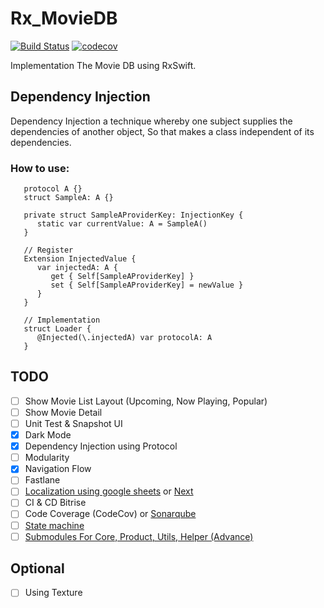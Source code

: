 # Rx_MovieDB
[![Build Status](https://app.travis-ci.com/wliamgho/Rx_MovieDB.svg?token=pCriY64sTCpk2oMg2rev&branch=develop)](https://app.travis-ci.com/wliamgho/Rx_MovieDB)
[![codecov](https://codecov.io/gh/wliamgho/Rx_MovieDB/branch/develop/graph/badge.svg?token=bBBnmEsPQE)](https://codecov.io/gh/wliamgho/Rx_MovieDB)

Implementation The Movie DB using RxSwift.

## Dependency Injection
Dependency Injection a technique whereby one subject supplies the dependencies of another object, So that makes a class independent of its dependencies.

### How to use:
```
   protocol A {}
   struct SampleA: A {}

   private struct SampleAProviderKey: InjectionKey {
      static var currentValue: A = SampleA()
   }

   // Register
   Extension InjectedValue {
      var injectedA: A {
         get { Self[SampleAProviderKey] }
         set { Self[SampleAProviderKey] = newValue }
      }
   }

   // Implementation
   struct Loader {
      @Injected(\.injectedA) var protocolA: A
   }
```

## TODO
 - [ ] Show Movie List Layout (Upcoming, Now Playing, Popular)
 - [ ] Show Movie Detail
 - [ ] Unit Test & Snapshot UI
 - [X] Dark Mode
 - [X] Dependency Injection using Protocol
 - [ ] Modularity
 - [X] Navigation Flow
 - [ ] Fastlane
 - [ ] [Localization using google sheets](https://github.com/vivek-jl/LocalizationDemo) or [Next](https://github.com/aunnnn/SwiftyLocalization)
 - [ ] CI & CD Bitrise
 - [ ] Code Coverage (CodeCov) or [Sonarqube](https://medium.com/@pranay.urkude/sonarqube-integration-with-ios-b76df8405014)
 - [ ] [State machine](https://github.com/ReactKit/SwiftState)
 - [ ] [Submodules For Core, Product, Utils, Helper (Advance)](https://www.youtube.com/watch?v=y7w9oz2zcEU&t=988s)

## Optional
 - [ ] Using Texture
